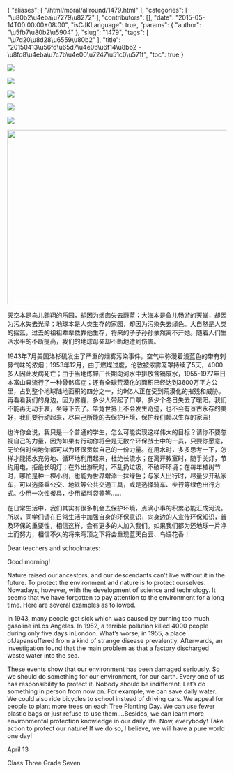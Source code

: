 {
    "aliases": [
        "/html/moral/allround/1479.html"
    ],
    "categories": [
        "\u80b2\u4eba\u7279\u8272"
    ],
    "contributors": [],
    "date": "2015-05-14T00:00:00+08:00",
    "isCJKLanguage": true,
    "params": {
        "author": "\u5fb7\u80b2\u5904"
    },
    "slug": "1479",
    "tags": [
        "\u7d20\u8d28\u6559\u80b2"
    ],
    "title": "20150413\u56fd\u65d7\u4e0b\u6f14\u8bb2 - \u8fd8\u4eba\u7c7b\u4e00\u7247\u51c0\u571f",
    "toc": true
}


<img
    src="http://www.tfls.cn/images/150514/6-15051410313E57.JPG"
    style="display:block;margin-left:auto;margin-right:auto;"
    decoding="async"
    fetchpriority="auto"
    loading="lazy"
/>




  






<img
    src="http://www.tfls.cn/images/150514/6-15051410313CJ.JPG"
    style="display:block;margin-left:auto;margin-right:auto;"
    decoding="async"
    fetchpriority="auto"
    loading="lazy"
/>




  






<img
    src="http://www.tfls.cn/images/150514/6-150514103136346.JPG"
    style="display:block;margin-left:auto;margin-right:auto;"
    decoding="async"
    fetchpriority="auto"
    loading="lazy"
/>




  






<img
    src="http://www.tfls.cn/images/150514/6-15051410313CR.JPG"
    style="display:block;margin-left:auto;margin-right:auto;"
    decoding="async"
    fetchpriority="auto"
    loading="lazy"
/>




  






<img
    src="http://www.tfls.cn/images/150514/6-15051410313O40.JPG"
    style="display:block;margin-left:auto;margin-right:auto;"
    decoding="async"
    fetchpriority="auto"
    loading="lazy"
/>




  






<img
    src="https://cdn.tfls.online/mirror/full/7b6de719874df6eb2186f456b7f29b9d0fad09c6.jpg"
    style="display:block;margin-left:auto;margin-right:auto;"
    decoding="async"
    fetchpriority="auto"
    loading="lazy"
    height="400"
    width="600"
/>




  





天空本是鸟儿翱翔的乐园，却因为烟囱失去蔚蓝；大海本是鱼儿畅游的天堂，却因为污水失去光泽；地球本是人类生存的家园，却因为污染失去绿色。大自然是人类的摇篮，过去的祖祖辈辈依靠他生存，将来的子子孙孙依然离不开她。随着人们生活水平的不断提高，我们的地球母亲却不断地遭到伤害。




1943年7月美国洛杉矶发生了严重的烟雾污染事件，空气中弥漫着浅蓝色的带有刺鼻气味的浓烟；1953年12月，由于燃煤过度，伦敦被浓雾笼罩持续了5天，4000多人因此发病死亡；由于当地炼锌厂长期向河水中排放含镉废水，1955-1977年日本富山县流行了一种骨骼癌症；还有全球荒漠化的面积已经达到3600万平方公里，占到整个地球陆地面积的四分之一，约9亿人正在受到荒漠化的摧残和威胁。再看看我们的身边，因为雾霾，多少人带起了口罩，多少个冬日失去了暖阳。我们不能再无动于衷，坐等下去了。毕竟世界上不会发生奇迹，也不会有亘古永存的美好，我们要行动起来，尽自己所能的去保护环境，保护我们赖以生存的家园!




也许你会说，我只是一个普通的学生，怎么可能实现这样伟大的目标？请你不要忽视自己的力量，因为如果有行动你将会是无数个环保战士中的一员，只要你愿意，无论何时何地你都可以为环保贡献自己的一份力量。在用水时，多多思考一下，怎样才能把水充分地、循环地利用起来，杜绝长流水；在离开教室时，随手关灯，节约用电，拒绝长明灯；在外出游玩时，不乱扔垃圾，不破坏环境；在每年植树节时，哪怕是种一棵小树，也能为世界增添一抹绿色；与家人出行时，尽量少开私家车，可以选择乘公交、地铁等公共交通工具，或是选择骑车、步行等绿色出行方式。少用一次性餐具，少用塑料袋等等……




在日常生活中，我们其实有很多机会去保护环境，点滴小事的积累必能汇成河流。所以，同学们请在日常生活中加强自身的环保意识，向身边的人宣传环保知识，普及环保的重要性，相信这样，会有更多的人加入我们。如果我们都为还地球一片净土而努力，相信不久的将来穹顶之下将会重现蓝天白云、鸟语花香！




  






 




Dear teachers and schoolmates:




Good morning!




Nature raised our ancestors, and our descendants can’t live without it
in the future. To protect the environment and nature is to protect ourselves. Nowadays,
however, with the development of science and technology. It seems that we have
forgotten to pay attention to the environment for a long time. Here are several
examples as followed.




In 1943, many people got sick which was caused by burning
too much gasoline inLos Angeles.
In 1952, a terrible pollution killed 4000 people during only five days inLondon. What’s worse, in 1955, a place ofJapansuffered from a kind of strange disease prevalently. Afterwards, an investigation found that the main problem as that a
factory discharged waste water into the sea.




These events show that our environment has been
damaged seriously. So we should do something for our environment, for our earth.
Every one of us has responsibility to protect it. Nobody should be indifferent.
Let’s do something in person from now on. For example, we can save daily water.
We could also ride bicycles to school instead of driving cars. We appeal for
people to plant more trees on each Tree Planting Day. We can use fewer plastic
bags or just refuse to use them….Besides, we can learn more environmental
protection knowledge in our daily life. Now, everybody! Take action to protect
our nature! If we do so, I believe, we will have a pure world one day!




April 13




Class Three Grade Seven



  


  








